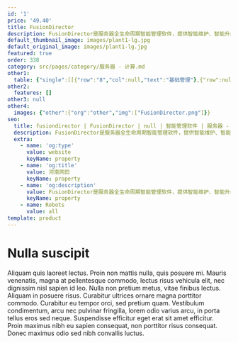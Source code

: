 ```yaml
---
id: '1'
price: '49.40'
title: FusionDirector
description: FusionDirector是服务器全生命周期智能管理软件，提供智能维护、智能升级、智能发现、智能节能和智能部署五大智能管理功能，运维效率提升30%，实时可视化界面为客户提供极致体验
default_thumbnail_image: images/plant1-lg.jpg
default_original_image: images/plant1-lg.jpg
featured: true
order: 338
category: src/pages/category/服务器 - 计算.md
other1: 
  table: {"single":[[{"row":"8","col":null,"text":"基础管理"},{"row":null,"col":null,"text":"华为服务器型号"},{"row":null,"col":null,"text":"支持华为服务器主流型号"}],[{"row":null,"col":null,"text":"非华为服务器型号"},{"row":null,"col":null,"text":"支持非华为服务器主流型号"}],[{"row":null,"col":null,"text":"告警监控"},{"row":null,"col":null,"text":"7x24小时告警远程监控和自动创建问题单"}],[{"row":null,"col":null,"text":"可视化"},{"row":null,"col":null,"text":"3D数据模型，可视化展示数据中心和机柜的异常设备、空间、温度、功耗、年限等信息。"}],[{"row":null,"col":null,"text":"设备管理规模"},{"row":null,"col":null,"text":"单套：12000机架或200框 E9000\n分级：可级联256套，管理规模达300万台（256*12000台）。"}],[{"row":null,"col":null,"text":"组网约束"},{"row":null,"col":null,"text":"支持IPV4、IPV6组网"}],[{"row":null,"col":null,"text":"分辨率"},{"row":null,"col":null,"text":"推荐显示分辨率：1920*1080/1680*1050"}],[{"row":null,"col":null,"text":"浏览器"},{"row":null,"col":null,"text":"Google Chrome、Mozilla Firefox、Safari、Microsoft Edge"}],[{"row":"5","col":null,"text":"智能运维"},{"row":null,"col":null,"text":"智能维护"},{"row":null,"col":null,"text":"实现高达93%准确率的诊断率；AI内存故障自愈技术，覆盖宕机场景达85.44%，实现预诊愈一体化，降低50%宕机率；AI硬盘故障预测技术，可提前 7-30天预警硬盘风险。"}],[{"row":null,"col":null,"text":"智能升级"},{"row":null,"col":null,"text":"一次制定策略，一键批量升级，提高运维质量，降低运维成本，升级效率提升20倍。"}],[{"row":null,"col":null,"text":"智能节能"},{"row":null,"col":null,"text":"DEMT 2.0 整机能效比提升18%，每万台服务器年节省OPEX约值400台服务器。"}],[{"row":null,"col":null,"text":"智能发现"},{"row":null,"col":null,"text":"实现服务器资产自动盘点，准确率100%，秒级输出盘点报告，实时轨迹可视化追踪，提高空间利用率，对比人工盘点效益，每1000个机柜每年节省约10万美金。"}],[{"row":null,"col":null,"text":"智能部署"},{"row":null,"col":null,"text":"支持主流操作系统部署，从硬件规划到上层软件实现10倍上线效率，自动化配置、纳管、OS部署能力实现100台/天。"}],[{"row":null,"col":null,"text":"能力开放"},{"row":null,"col":null,"text":"能力开放"},{"row":null,"col":null,"text":"提供遵循RESTful协议的北向API接口，包括基础管理和智能运维等接口，大幅度简化与第三方系统的集成，缩短业务上线时间。"}]]}
other2:
  features: []
other3: null
other4:
  images: {"other":{"org":"other","img":["FusionDirector.png"]}}
seo:
  title: fusiondirector | FusionDirector | null | 智能管理软件 | 服务器 - 计算 | 数据中心
  description: FusionDirector是服务器全生命周期智能管理软件，提供智能维护、智能升级、智能发现、智能节能和智能部署五大智能管理功能，运维效率提升30%，实时可视化界面为客户提供极致体验
  extra:
    - name: 'og:type'
      value: website
      keyName: property
    - name: 'og:title'
      value: 河南网田
      keyName: property
    - name: 'og:description'
      value: FusionDirector是服务器全生命周期智能管理软件，提供智能维护、智能升级、智能发现、智能节能和智能部署五大智能管理功能，运维效率提升30%，实时可视化界面为客户提供极致体验
      keyName: property
    - name: Robots
      value: all
template: product
---
```


# Nulla suscipit

Aliquam quis laoreet lectus. Proin non mattis nulla, quis posuere mi. Mauris venenatis, magna at pellentesque commodo, lectus risus vehicula elit, nec dignissim nisl sapien id leo. Nulla non pretium metus, vitae finibus lectus. Aliquam in posuere risus. Curabitur ultrices ornare magna porttitor commodo. Curabitur eu tempor orci, sed pretium quam. Vestibulum condimentum, arcu nec pulvinar fringilla, lorem odio varius arcu, in porta tellus eros sed neque. Suspendisse efficitur eget erat sit amet efficitur. Proin maximus nibh eu sapien consequat, non porttitor risus consequat. Donec maximus odio sed nibh convallis luctus.